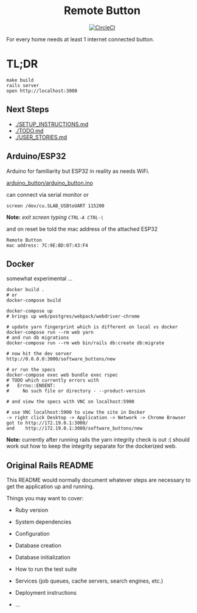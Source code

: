 <h1 align="center">Remote Button</h1>

<div align="center">

[![CircleCI](https://circleci.com/gh/failure-driven/remote-button.svg?style=svg)](https://circleci.com/gh/failure-driven/remote-button)

</div>

For every home needs at least 1 internet connected button.

# TL;DR

```
make build
rails server
open http://localhost:3000
```

## Next Steps

- [./SETUP_INSTRUCTIONS.md](./SETUP_INSTRUCTIONS.md)
- [./TODO.md](./TODO.md)
- [./USER_STORIES.md](./USER_STORIES.md)

## Arduino/ESP32

Arduino for familiarity but ESP32 in reality as needs WiFi.

[arduino_button/arduino_button.ino](arduino_button/arduino_button.ino)

can connect via serial monitor or

```
screen /dev/cu.SLAB_USBtoUART 115200
```

**Note:** _exit screen typing `CTRL-A CTRL-\`_

and on reset be told the mac address of the attached ESP32

```
Remote Button
mac address: 7C:9E:BD:07:43:F4
```

## Docker

somewhat experimental ...

```
docker build .
# or
docker-compose build

docker-compose up
# brings up web/postgres/webpack/webdriver-chrome

# update yarn fingerprint which is different on local vs docker
docker-compose run --rm web yarn
# and run db migrations
docker-compose run --rm web bin/rails db:create db:migrate

# now hit the dev server
http://0.0.0.0:3000/software_buttons/new

# or run the specs
docker-compose exec web bundle exec rspec
# TODO which currently errors with
#   Errno::ENOENT:
#     No such file or directory - --product-version

# and view the specs with VNC on localhost:5900

# use VNC localhost:5900 to view the site in Docker
-> right click Desktop -> Application -> Network -> Chrome Browser
got to http://172.19.0.1:3000/
and    http://172.19.0.1:3000/software_buttons/new
```

**Note:** currently after running rails the yarn integrity check is out :( should work out how to keep the integrity separate for the dockerized web.

## Original Rails README

This README would normally document whatever steps are necessary to get the
application up and running.

Things you may want to cover:

- Ruby version

- System dependencies

- Configuration

- Database creation

- Database initialization

- How to run the test suite

- Services (job queues, cache servers, search engines, etc.)

- Deployment instructions

- ...
